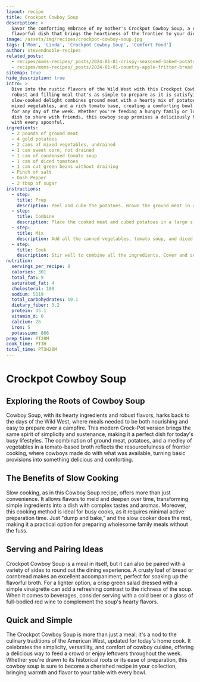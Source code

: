 ```yaml
---
layout: recipe
title: Crockpot Cowboy Soup
description: >
  Savor the comforting embrace of my mother's Crockpot Cowboy Soup, a robust and
  flavorful dish that brings the heartiness of the frontier to your dinner table.
image: /assets/img/recipes/crockpot-cowboy-soup.jpg
tags: ['Mom', 'Linda', 'Crockpot Cowboy Soup', 'Comfort Food']
author: stevendnoble-recipes
related_posts:
  - recipes/moms-recipes/_posts/2024-01-01-crispy-seasoned-baked-potato-rounds.md
  - recipes/moms-recipes/_posts/2024-01-01-country-apple-fritter-bread.md
sitemap: true
hide_description: true
intro: >
  Dive into the rustic flavors of the Wild West with this Crockpot Cowboy Soup, a
  robust and filling meal that's as simple to prepare as it is satisfying to eat. This
  slow-cooked delight combines ground meat with a hearty mix of potatoes, sweet corn,
  mixed vegetables, and a rich tomato base, creating a comforting bowl that's perfect
  for any day of the week. Whether you're feeding a hungry family or looking for a warm
  dish to share with friends, this cowboy soup promises a deliciously hearty experience
  with every spoonful.
ingredients:
  - 2 pounds of ground meat
  - 4 gold potatoes
  - 2 cans of mixed vegetables, undrained
  - 1 can sweet corn, not drained
  - 1 can of condensed tomato soup
  - 1 can of diced tomatoes
  - 1 can cut green beans without draining
  - Pinch of salt
  - Dash Pepper
  - 2 tbsp of sugar
instructions:
  - step:
    title: Prep
    description: Peel and cube the potatoes. Brown the ground meat in a skillet and drain any excess fat.
  - step:
    title: Combine
    description: Place the cooked meat and cubed potatoes in a large slow cooker.
  - step:
    title: Mix
    description: Add all the canned vegetables, tomato soup, and diced tomatoes to the slow cooker. Season with salt, pepper, and sugar. If substituting with fresh or frozen vegetables, consider adding some meat broth for extra flavor.
  - step:
    title: Cook
    description: Stir well to combine all the ingredients. Cover and set your slow cooker on low, simmering the soup for 2-3 hours until the potatoes are tender and the flavors have melded together beautifully.
nutrition:
  servings_per_recipe: 8
  calories: 301
  total_fat: 9
  saturated_fat: 4
  cholesterol: 100
  sodium: 5119
  total_carbohydrates: 19.1
  dietary_fiber: 3.2
  protein: 35.1
  vitamin_d: 0
  calcium: 26
  iron: 5
  potassium: 866
prep_time: PT20M
cook_time: PT3H
total_time: PT3H20M
---
```


# Crockpot Cowboy Soup

## Exploring the Roots of Cowboy Soup

Cowboy Soup, with its hearty ingredients and robust flavors, harks back to the days of the Wild West, where meals needed to be both nourishing and easy to prepare over a campfire. This modern Crock-Pot version brings the same spirit of simplicity and sustenance, making it a perfect dish for today's busy lifestyles. The combination of ground meat, potatoes, and a medley of vegetables in a tomato-based broth reflects the resourcefulness of frontier cooking, where cowboys made do with what was available, turning basic provisions into something delicious and comforting.

## The Benefits of Slow Cooking

Slow cooking, as in this Cowboy Soup recipe, offers more than just convenience. It allows flavors to meld and deepen over time, transforming simple ingredients into a dish with complex tastes and aromas. Moreover, this cooking method is ideal for busy cooks, as it requires minimal active preparation time. Just "dump and bake," and the slow cooker does the rest, making it a practical option for preparing wholesome family meals without the fuss.

## Serving and Pairing Ideas

Crockpot Cowboy Soup is a meal in itself, but it can also be paired with a variety of sides to round out the dining experience. A crusty loaf of bread or cornbread makes an excellent accompaniment, perfect for soaking up the flavorful broth. For a lighter option, a crisp green salad dressed with a simple vinaigrette can add a refreshing contrast to the richness of the soup. When it comes to beverages, consider serving with a cold beer or a glass of full-bodied red wine to complement the soup's hearty flavors.

## Quick and Simple

The Crockpot Cowboy Soup is more than just a meal; it's a nod to the culinary traditions of the American West, updated for today's home cook. It celebrates the simplicity, versatility, and comfort of cowboy cuisine, offering a delicious way to feed a crowd or enjoy leftovers throughout the week. Whether you're drawn to its historical roots or its ease of preparation, this cowboy soup is sure to become a cherished recipe in your collection, bringing warmth and flavor to your table with every bowl.
